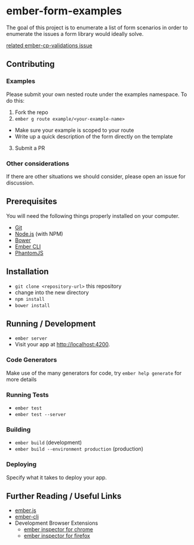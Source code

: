 # ember-form-examples

The goal of this project is to enumerate a list of form scenarios in order
to enumerate the issues a form library would ideally solve.

[related ember-cp-validations issue](https://github.com/offirgolan/ember-cp-validations/issues/23)

## Contributing

### Examples
Please submit your own nested route under the examples namespace. To do this:

1. Fork the repo
2. `ember g route example/<your-example-name>`
  * Make sure your example is scoped to your route
  * Write up a quick description of the form directly on the template
3. Submit a PR

### Other considerations
If there are other situations we should consider, please open an issue for discussion.

## Prerequisites

You will need the following things properly installed on your computer.

* [Git](http://git-scm.com/)
* [Node.js](http://nodejs.org/) (with NPM)
* [Bower](http://bower.io/)
* [Ember CLI](http://www.ember-cli.com/)
* [PhantomJS](http://phantomjs.org/)

## Installation

* `git clone <repository-url>` this repository
* change into the new directory
* `npm install`
* `bower install`

## Running / Development

* `ember server`
* Visit your app at [http://localhost:4200](http://localhost:4200).

### Code Generators

Make use of the many generators for code, try `ember help generate` for more details

### Running Tests

* `ember test`
* `ember test --server`

### Building

* `ember build` (development)
* `ember build --environment production` (production)

### Deploying

Specify what it takes to deploy your app.

## Further Reading / Useful Links

* [ember.js](http://emberjs.com/)
* [ember-cli](http://www.ember-cli.com/)
* Development Browser Extensions
  * [ember inspector for chrome](https://chrome.google.com/webstore/detail/ember-inspector/bmdblncegkenkacieihfhpjfppoconhi)
  * [ember inspector for firefox](https://addons.mozilla.org/en-US/firefox/addon/ember-inspector/)

